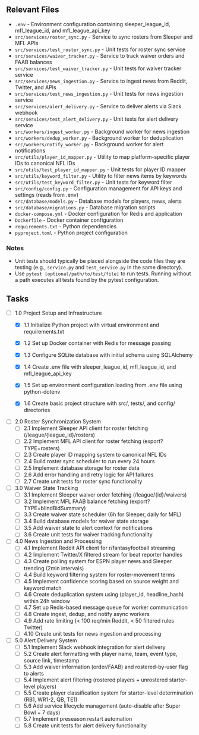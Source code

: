 ## Relevant Files

- `.env` - Environment configuration containing sleeper_league_id, mfl_league_id, and mfl_league_api_key
- `src/services/roster_sync.py` - Service to sync rosters from Sleeper and MFL APIs
- `src/services/test_roster_sync.py` - Unit tests for roster sync service
- `src/services/waiver_tracker.py` - Service to track waiver orders and FAAB balances
- `src/services/test_waiver_tracker.py` - Unit tests for waiver tracker service
- `src/services/news_ingestion.py` - Service to ingest news from Reddit, Twitter, and APIs
- `src/services/test_news_ingestion.py` - Unit tests for news ingestion service
- `src/services/alert_delivery.py` - Service to deliver alerts via Slack webhook
- `src/services/test_alert_delivery.py` - Unit tests for alert delivery service
- `src/workers/ingest_worker.py` - Background worker for news ingestion
- `src/workers/dedup_worker.py` - Background worker for deduplication
- `src/workers/notify_worker.py` - Background worker for alert notifications
- `src/utils/player_id_mapper.py` - Utility to map platform-specific player IDs to canonical NFL IDs
- `src/utils/test_player_id_mapper.py` - Unit tests for player ID mapper
- `src/utils/keyword_filter.py` - Utility to filter news items by keywords
- `src/utils/test_keyword_filter.py` - Unit tests for keyword filter
- `src/config/config.py` - Configuration management for API keys and settings (reads from .env)
- `src/database/models.py` - Database models for players, news, alerts
- `src/database/migrations.py` - Database migration scripts
- `docker-compose.yml` - Docker configuration for Redis and application
- `Dockerfile` - Docker container configuration
- `requirements.txt` - Python dependencies
- `pyproject.toml` - Python project configuration

### Notes

- Unit tests should typically be placed alongside the code files they are testing (e.g., `service.py` and `test_service.py` in the same directory).
- Use `pytest [optional/path/to/test/file]` to run tests. Running without a path executes all tests found by the pytest configuration.

## Tasks

- [ ] 1.0 Project Setup and Infrastructure
  - [x] 1.1 Initialize Python project with virtual environment and requirements.txt
  - [x] 1.2 Set up Docker container with Redis for message passing
  - [x] 1.3 Configure SQLite database with initial schema using SQLAlchemy
  - [x] 1.4 Create .env file with sleeper_league_id, mfl_league_id, and mfl_league_api_key
  - [x] 1.5 Set up environment configuration loading from .env file using python-dotenv
  - [x] 1.6 Create basic project structure with src/, tests/, and config/ directories


- [ ] 2.0 Roster Synchronization System
  - [ ] 2.1 Implement Sleeper API client for roster fetching (/league/{league_id}/rosters)
  - [ ] 2.2 Implement MFL API client for roster fetching (export?TYPE=rosters)
  - [ ] 2.3 Create player ID mapping system to canonical NFL IDs
  - [ ] 2.4 Build roster sync scheduler to run every 24 hours
  - [ ] 2.5 Implement database storage for roster data
  - [ ] 2.6 Add error handling and retry logic for API failures
  - [ ] 2.7 Create unit tests for roster sync functionality

- [ ] 3.0 Waiver State Tracking
  - [ ] 3.1 Implement Sleeper waiver order fetching (/league/{id}/waivers)
  - [ ] 3.2 Implement MFL FAAB balance fetching (export?TYPE=blindBidSummary)
  - [ ] 3.3 Create waiver state scheduler (6h for Sleeper, daily for MFL)
  - [ ] 3.4 Build database models for waiver state storage
  - [ ] 3.5 Add waiver state to alert context for notifications
  - [ ] 3.6 Create unit tests for waiver tracking functionality

- [ ] 4.0 News Ingestion and Processing
  - [ ] 4.1 Implement Reddit API client for r/fantasyfootball streaming
  - [ ] 4.2 Implement Twitter/X filtered stream for beat reporter handles
  - [ ] 4.3 Create polling system for ESPN player news and Sleeper trending (2min intervals)
  - [ ] 4.4 Build keyword filtering system for roster-movement terms
  - [ ] 4.5 Implement confidence scoring based on source weight and keyword match
  - [ ] 4.6 Create deduplication system using (player_id, headline_hash) within 24h window
  - [ ] 4.7 Set up Redis-based message queue for worker communication
  - [ ] 4.8 Create ingest, dedup, and notify async workers
  - [ ] 4.9 Add rate limiting (< 100 req/min Reddit, < 50 filtered rules Twitter)
  - [ ] 4.10 Create unit tests for news ingestion and processing

- [ ] 5.0 Alert Delivery System
  - [ ] 5.1 Implement Slack webhook integration for alert delivery
  - [ ] 5.2 Create alert formatting with player name, team, event type, source link, timestamp
  - [ ] 5.3 Add waiver information (order/FAAB) and rostered-by-user flag to alerts
  - [ ] 5.4 Implement alert filtering (rostered players + unrostered starter-level players)
  - [ ] 5.5 Create player classification system for starter-level determination (RB1, WR1-2, QB, TE1)
  - [ ] 5.6 Add service lifecycle management (auto-disable after Super Bowl + 7 days)
  - [ ] 5.7 Implement preseason restart automation
  - [ ] 5.8 Create unit tests for alert delivery functionality